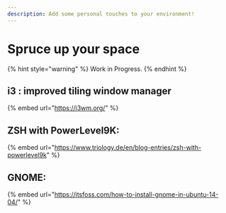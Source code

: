 ```yaml
---
description: Add some personal touches to your environment!
---
```


# Spruce up your space



{% hint style="warning" %}
Work in Progress.
{% endhint %}

## i3 : improved tiling window manager

{% embed url="https://i3wm.org/" %}

## ZSH with PowerLevel9K:

{% embed url="https://www.triology.de/en/blog-entries/zsh-with-powerlevel9k" %}

## GNOME:

{% embed url="https://itsfoss.com/how-to-install-gnome-in-ubuntu-14-04/" %}

